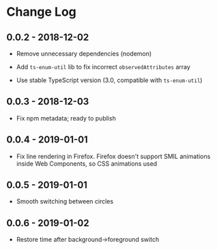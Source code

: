# Change Log

## 0.0.2 - 2018-12-02

* Remove unnecessary dependencies (nodemon)

* Add `ts-enum-util` lib to fix incorrect `observedAttributes` array

* Use stable TypeScript version (3.0, compatible with `ts-enum-util`)

## 0.0.3 - 2018-12-03

* Fix npm metadata; ready to publish

## 0.0.4 - 2019-01-01

* Fix line rendering in Firefox. Firefox doesn't support SMIL animations inside Web Components, so CSS animations used

## 0.0.5 - 2019-01-01

* Smooth switching between circles

## 0.0.6 - 2019-01-02

* Restore time after background->foreground switch
